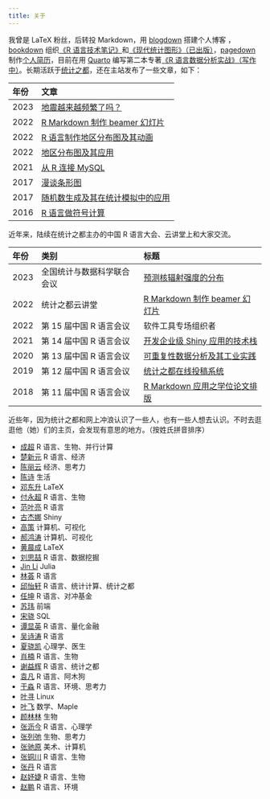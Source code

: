 ```yaml
---
title: 关于
---
```


我曾是 <span class="latex">L<span>a</span>T<span>e</span>X</span> 粉丝，后转投 Markdown，用 [blogdown](https://github.com/rstudio/blogdown) 搭建个人博客 ，[bookdown](https://github.com/rstudio/bookdown) 组织[《R 语言技术笔记》](https://github.com/XiangyunHuang/notesdown)和[《现代统计图形》（已出版）](https://github.com/XiangyunHuang/msg)，[pagedown](https://github.com/rstudio/pagedown) 制作[个人简历](/vitae/2022-hxy-cv.pdf)，目前在用 [Quarto](https://quarto.org/) 编写第二本专著[《R 语言数据分析实战》（写作中）](https://github.com/XiangyunHuang/data-analysis-in-action)。长期活跃于[统计之都](https://cosx.org/)，还在主站发布了一些文章，如下：

| 年份 | 文章                                                                                   |
|:---------|:------------------------------------------------------|
| 2023 | [地震越来越频繁了吗？](https://cosx.org/2023/02/earthquake/)                           |
| 2022 | [R Markdown 制作 beamer 幻灯片](https://cosx.org/2022/08/beamer-not-down/)             |
| 2022 | [R 语言制作地区分布图及其动画](https://cosx.org/2022/07/choropleth-map-animation/)     |
| 2022 | [地区分布图及其应用](https://cosx.org/2022/05/choropleth-map/)                         |
| 2021 | [从 R 连接 MySQL](https://cosx.org/2020/06/connect-mysql-from-r/)                      |
| 2017 | [漫谈条形图](https://cosx.org/2017/10/discussion-about-bar-graph/)                     |
| 2017 | [随机数生成及其在统计模拟中的应用](https://cosx.org/2017/05/random-number-generation/) |
| 2016 | [R 语言做符号计算](https://cosx.org/2016/07/r-symbol-calculate)                        |

近年来，陆续在统计之都主办的中国 R 语言大会、云讲堂上和大家交流。

| 年份 | 类别                       | 标题                                                                                       |
|:----------|:------------------------|:--------------------------------|
| 2023 | 全国统计与数据科学联合会议 | [预测核辐射强度的分布](/slide/2023/rongelap-prediction.html#/title-slide)                  |
| 2022 | 统计之都云讲堂             | [R Markdown 制作 beamer 幻灯片](https://www.bilibili.com/video/BV1GP411j7pJ/)              |
| 2022 | 第 15 届中国 R 语言会议    | 软件工具专场组织者                                                                         |
| 2021 | 第 14 届中国 R 语言会议    | [开发企业级 Shiny 应用的技术栈](https://www.bilibili.com/video/BV1FY411s7iv/)              |
| 2020 | 第 13 届中国 R 语言会议    | [可重复性数据分析及其工业实践](https://www.bilibili.com/video/BV1Vp4y1B7N1/)               |
| 2019 | 第 12 届中国 R 语言会议    | [统计之都在线投稿系统](https://wp-contents.netlify.com/talks/2019-chinar12th-cos-blogdown) |
| 2018 | 第 11 届中国 R 语言会议    | [R Markdown 应用之学位论文排版](https://wp-contents.netlify.com/talks/chinar11th.pdf)      |

近些年，因为统计之都和网上冲浪认识了一些人，也有一些人想去认识。不时去逛逛他（她）们的主页，会发现有意思的地方。（按姓氏拼音排序）

-   [成超](https://fenguoerbian.netlify.app/) R 语言、生物、并行计算
-   [楚新元](https://cxy.rbind.io/) R 语言、经济
-   [陈丽云](https://www.loyhome.com/) 经济、思考力
-   [陈诗](https://www.macin.org/) 生活
-   [邓东升](https://ddswhu.me/) LaTeX
-   [付永超](https://s0521.github.io/) R 语言、生物
-   [范叶亮](https://leovan.me/) R 语言
-   [古杰娜](https://www.jienamclellan.com/) Shiny
-   [高策](http://gaocegege.com/Blog/) 计算机、可视化
-   [郝鸿涛](https://hongtaoh.com/) 计算机、可视化
-   [黄晨成](https://liam.page/) LaTeX
-   [刘思喆](https://bjt.name/) R 语言、数据挖掘
-   [Jin Li](https://jinli.link/) Julia
-   [林荟](https://linhui.org/) R 语言
-   [邱怡轩](https://statr.me/) R 语言、统计计算、统计之都
-   [任坤](https://renkun.me/) R 语言、对冲基金
-   [苏玮](https://swsoyee.vercel.app/) 前端
-   [宋骁](https://xsong.ltd/) SQL
-   [谭显英](https://shrektan.com/) R 语言、量化金融
-   [吴诗涛](https://shitao.netlify.app/) R 语言
-   [夏骁凯](https://xiaokai.me/) 心理学、医生
-   [肖楠](https://nanx.me/) R 语言、生物
-   [谢益辉](https://yihui.org/) R 语言、统计之都
-   [袁凡](https://yuanfan.rbind.io/) R 语言、阿木狗
-   [于淼](https://yufree.cn/) R 语言、环境、思考力
-   [叶寻](https://cyrusyip.org/en/) Linux
-   [叶飞](https://blog.yfei.page/) 数学、Maple
-   [颜林林](https://yanlinlin.cn/) 生物
-   [张沥今](https://lijinzhang.com/) R 语言、心理学
-   [张列弛](https://www.liechi.org/) 生物、思考力
-   [张驰原](https://pluskid.org/) 美术、计算机
-   [张铜川](https://tc.rbind.io/) R 语言、生物
-   [张丹](http://fens.me/) R 语言
-   [赵妤婕](https://sites.google.com/view/yujie-zhao) R 语言、生物
-   [赵鹏](https://connect.xjtlu.edu.cn/user/pengzhao/zhcn) R 语言、环境
